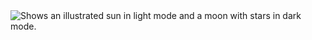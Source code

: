 <picture>
  <source media="(prefers-color-scheme: dark)" srcset="Javascript courses/SuperSimpleDev course/lesson 1/exercise1-1.png">
  <source media="(prefers-color-scheme: light)" srcset="Javascript courses/SuperSimpleDev course/lesson 1/exercise1-2.png">
  <img alt="Shows an illustrated sun in light mode and a moon with stars in dark mode." src="https://user-images.githubusercontent.com/25423296/163456779-a8556205-d0a5-45e2-ac17-42d089e3c3f8.png">
</picture>
